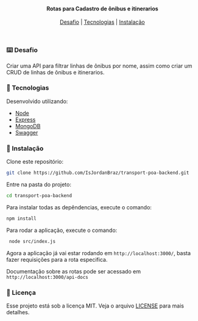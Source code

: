 <h4 align="center">
  <b>Rotas para Cadastro de ônibus e itinerarios</b>
</h4>

<p align="center">
  <a href="#-Desafio">Desafio</a> |
  <a href="#-tecnologias">Tecnologias</a> |
  <a href="#-instalação">Instalação</a> 
</p>

<br>

### ⌨️ Desafio

Criar uma API para filtrar linhas de ônibus por nome, assim como criar um CRUD de linhas de ônibus e itinerarios.

### 🚀 Tecnologias  

Desenvolvido utilizando:

* [Node](https://nodejs.org/en/)
* [Express](https://expressjs.com/pt-br/)
* [MongoDB](https://www.mongodb.com/)
* [Swagger](https://swagger.io/)


### 📀 Instalação

Clone este repositório:

```bash
git clone https://github.com/IsJordanBraz/transport-poa-backend.git
```

Entre na pasta do projeto:

```bash
cd transport-poa-backend
```

Para instalar todas as depêndencias, execute o comando:

```bash
npm install
```

Para rodar a aplicação, execute o comando:

```bash
 node src/index.js
```

Agora a aplicação já vai estar rodando em `http://localhost:3000/`, basta fazer requisições para a rota especifica.

Documentação sobre as rotas pode ser acessado em `http://localhost:3000/api-docs`


### 📝 Licença

Esse projeto está sob a licença MIT. Veja o arquivo [LICENSE](./LICENSE) para mais detalhes.
